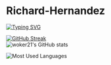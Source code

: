 # Richard-Hernandez

[![Typing SVG](https://readme-typing-svg.demolab.com?font=Fira+Code&pause=1000&color=FFFFFF&background=FF000000&random=false&width=435&lines=Hello+there+%F0%9F%91%8B)](https://git.io/typing-svg)


[![GitHub Streak](https://streak-stats.demolab.com?user=cwoker21&theme=ambient-gradient&hide_border=true)](https://git.io/streak-stats)
<br/>
![woker21's GitHub stats](https://github-readme-stats.vercel.app/api?username=woker21&show_icons=true&theme=chartreuse-dark&icon_color=7EFF00)
<br/>

![Most Used Languages](https://github-readme-stats.vercel.app/api/top-langs/?username=woker21&layout=compact&theme=chartreuse-dark&icon_color=7EFF00)

